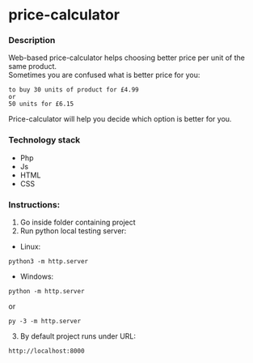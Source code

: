 price-calculator
================
### Description 

Web-based price-calculator helps choosing better price per unit of the same product. <br>
Sometimes you are confused what is better price for you:
```
to buy 30 units of product for £4.99
or
50 units for £6.15
```
Price-calculator will help you decide which option is better for you.

### Technology stack
- Php
- Js
- HTML
- CSS

### Instructions:

1. Go inside folder containing project
2. Run python local testing server:
  - Linux:
```
python3 -m http.server
```
  - Windows:
```
python -m http.server
```
or
```
py -3 -m http.server
```
3. By default project runs under URL:
```
http://localhost:8000
```
